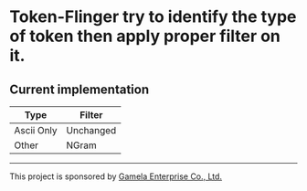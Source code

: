 # Token-Flinger try to identify the type of token then apply proper filter on it.

## Current implementation

Type | Filter
-----|-------
Ascii Only | Unchanged
Other | NGram


-----------------------------
This project is sponsored by [Gamela Enterprise Co., Ltd.](https://www.gamela.com.tw)